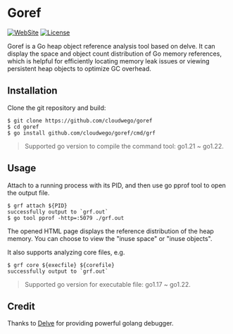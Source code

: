# Goref

[![WebSite](https://img.shields.io/website?up_message=cloudwego&url=https%3A%2F%2Fwww.cloudwego.io%2F)](https://www.cloudwego.io/)
[![License](https://img.shields.io/github/license/cloudwego/goref)](https://github.com/cloudwego/goref/blob/main/LICENSE-APACHE)

Goref is a Go heap object reference analysis tool based on delve.
It can display the space and object count distribution of Go memory references, which is helpful for efficiently locating memory leak issues or viewing persistent heap objects to optimize GC overhead.

## Installation

Clone the git repository and build:

```
$ git clone https://github.com/cloudwego/goref
$ cd goref
$ go install github.com/cloudwego/goref/cmd/grf
```

> Supported go version to compile the command tool: go1.21 ~ go1.22.

## Usage

Attach to a running process with its PID, and then use go pprof tool to open the output file.

```
$ grf attach ${PID}
successfully output to `grf.out`
$ go tool pprof -http=:5079 ./grf.out
```

The opened HTML page displays the reference distribution of the heap memory. You can choose to view the "inuse space" or "inuse objects".

It also supports analyzing core files, e.g.

```
$ grf core ${execfile} ${corefile}
successfully output to `grf.out`
```

> Supported go version for executable file: go1.17 ~ go1.22.

## Credit

Thanks to [Delve](https://github.com/go-delve/delve) for providing powerful golang debugger.